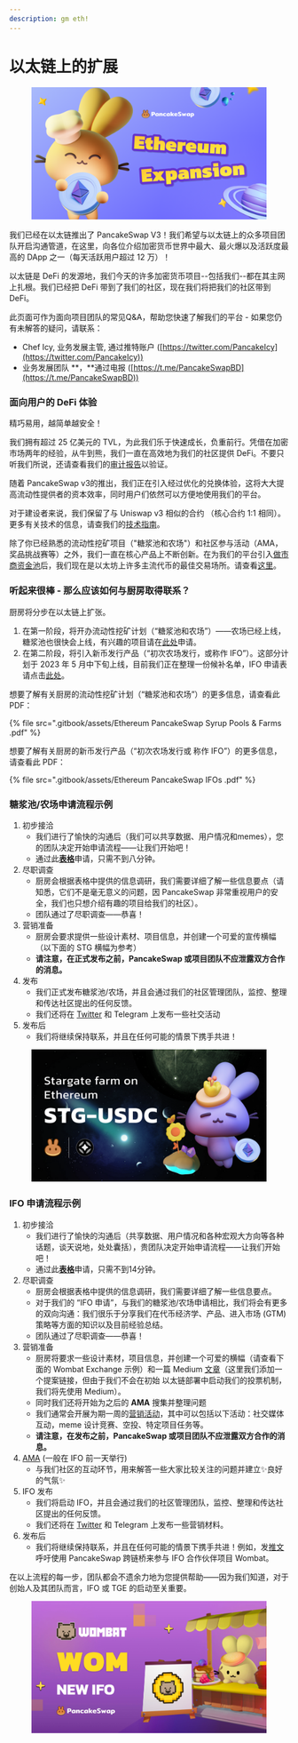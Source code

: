 ```yaml
---
description: gm eth!
---
```


# 以太链上的扩展

<figure><img src=".gitbook/assets/image (11).png" alt=""><figcaption></figcaption></figure>

我们已经在以太链推出了 PancakeSwap V3！我们希望与以太链上的众多项目团队开启沟通管道，在这里，向各位介绍加密货币世界中最大、最火爆以及活跃度最高的 DApp 之一（每天活跃用户超过 12 万）！

以太链是 DeFi 的发源地，我们今天的许多加密货币项目--包括我们--都在其主网上扎根。我们已经把 DeFi 带到了我们的社区，现在我们将把我们的社区带到 DeFi。

此页面可作为面向项目团队的常见Q\&A，帮助您快速了解我们的平台 - 如果您仍有未解答的疑问，请联系：

* Chef Icy, 业务发展主管, 通过推特账户 ([https://twitter.com/PancakeIcy](https://twitter.com/PancakeIcy))
* 业务发展团队 **，**通过电报 ([https://t.me/PancakeSwapBD](https://t.me/PancakeSwapBD))

### 面向用户的 DeFi 体验

精巧易用，越简单越安全！

我们拥有超过 25 亿美元的 TVL，为此我们乐于快速成长，负重前行。凭借在加密市场两年的经验，从牛到熊，我们一直在高效地为我们的社区提供 DeFi。不要只听我们所说，还请查看我们的[审计报告](https://docs.pancakeswap.finance/audits)以验证。

随着 PancakeSwap v3的推出，我们正在引入经过优化的兑换体验，这将大大提高流动性提供者的资本效率，同时用户们依然可以方便地使用我们的平台。&#x20;

对于建设者来说，我们保留了与 Uniswap v3 相似的合约 （核心合约 1:1 相同）。更多有关技术的信息，请查我们的[技术指南](https://docs.pancakeswap.finance/code/smart-contracts/pancakeswap-exchange/v3)。

除了你已经熟悉的流动性挖矿项目（"糖浆池和农场"）和社区参与活动（AMA，奖品挑战赛等）之外，我们一直在核心产品上不断创新。在为我们的平台引入[做市商资金池](https://medium.com/pancakeswap/introducing-market-maker-integration-on-ethereum-pancakeswap-trade-and-share-10-000-usdc-in-724df104716)后，我们现在是以太坊上许多主流代币的最佳交易场所。请查看[这里](https://twitter.com/PancakeSwap/status/1629740209427415042)。

### 听起来很棒 - 那么应该如何与厨房取得联系？&#x20;

厨房将分步在以太链上扩张。

1. 在第一阶段，将开办流动性挖矿计划（“糖浆池和农场”）——农场已经上线，糖浆池也很快会上线，有兴趣的项目请在[此处](https://forms.gle/aQwmYLpebskQmA3Y6)申请。&#x20;
2. 在第二阶段，将引入新币发行产品（“初次农场发行，或称作 IFO”）。这部分计划于 2023 年 5 月中下旬上线，目前我们正在整理一份候补名单，IFO 申请表请点击[此处](https://docs.google.com/forms/d/e/1FAIpQLSeD3FvRD7TOw-\_6tZ5LjpGEN1NsC21hzlzNmNqq-djOYyGjbw/viewform)。

想要了解有关厨房的流动性挖矿计划（“糖浆池和农场”）的更多信息，请查看此 PDF：

{% file src=".gitbook/assets/Ethereum PancakeSwap Syrup Pools & Farms .pdf" %}

想要了解有关厨房的新币发行产品（“初次农场发行或 称作 IFO”）的更多信息，请查看此 PDF：

{% file src=".gitbook/assets/Ethereum PancakeSwap IFOs .pdf" %}

### 糖浆池/农场申请流程示例&#x20;

1. 初步接洽
   * 我们进行了愉快的沟通后（我们可以共享数据、用户情况和memes），您的团队决定开始申请流程——让我们开始吧！&#x20;
   * 通过此[**表格**](https://docs.google.com/forms/d/e/1FAIpQLSekKMXhgmWtPIbdkDIpOLSnA\_YQf3WaBWbGxMyipPyuE5Uquw/viewform)申请，只需不到八分钟。
2. 尽职调查
   * 厨房会根据表格中提供的信息调研，我们需要详细了解一些信息要点（请知悉，它们不是毫无意义的问题，因 PancakeSwap 非常重视用户的安全，我们也只想介绍有趣的项目给我们的社区）。
   * 团队通过了尽职调查——恭喜！
3. 营销准备
   * 厨房会要求提供一些设计素材、项目信息，并创建一个可爱的宣传横幅 （以下面的 STG 横幅为参考）
   * **请注意，在正式发布之前，PancakeSwap 或项目团队不应泄露双方合作的消息。**
4. 发布
   * 我们正式发布糖浆池/农场，并且会通过我们的社区管理团队，监控、整理和传达社区提出的任何反馈。
   * 我们还将在 [Twitter](https://twitter.com/PancakeSwap/status/1620746281588232193) 和 Telegram 上发布一些社交活动
5. 发布后&#x20;
   * 我们将继续保持联系，并且在任何可能的情景下携手共进！

<figure><img src=".gitbook/assets/image (1) (6).png" alt=""><figcaption></figcaption></figure>

### IFO 申请流程示例

1. 初步接洽
   * 我们进行了愉快的沟通后（共享数据、用户情况和各种宏观大方向等各种话题，谈天说地，处处囊括），贵团队决定开始申请流程——让我们开始吧！&#x20;
   * 通过此[**表格**](https://docs.google.com/forms/d/e/1FAIpQLSeD3FvRD7TOw-\_6tZ5LjpGEN1NsC21hzlzNmNqq-djOYyGjbw/viewform)申请，只需不到14分钟。
2. 尽职调查
   * 厨房会根据表格中提供的信息调研，我们需要详细了解一些信息要点。
   * 对于我们的 “IFO 申请”，与我们的糖浆池/农场申请相比，我们将会有更多的双向沟通：我们很乐于分享我们在代币经济学、产品、进入市场 (GTM) 策略等方面的知识以及目前经验总结。
   * 团队通过了尽职调查——恭喜！
3. 营销准备
   * 厨房将要求一些设计素材，项目信息，并创建一个可爱的横幅（请查看下面的 Wombat Exchange 示例）和一篇 Medium [文章](https://pancakeswap.finance/voting/proposal/bafkreieqv7mbzmumyftstt6l32x6okfzq4syrea7k5zbqgohhcekcvbduu?chainId=56)（这里我们添加一个提案链接，但由于我们不会在初始 以太链部署中启动我们的投票机制，我们将先使用 Medium）。&#x20;
   * 同时我们还将开始为之后的 **AMA** 搜集并整理问题&#x20;
   * 我们通常会开展为期一周的[营销活动](https://twitter.com/PancakeSwap/status/1562802361705578502)，其中可以包括以下活动：社交媒体互动，meme 设计竞赛、空投、特定项目任务等。
   * **请注意，在发布之前，PancakeSwap 或项目团队不应泄露双方合作的消息。**
4. [AMA](https://twitter.com/PancakeSwap/status/1562648945721212929) (一般在 IFO 前一天举行)
   * 与我们社区的互动环节，用来解答一些大家比较关注的问题并建立✨良好的气氛✨
5. IFO 发布
   * 我们将启动 IFO，并且会通过我们的社区管理团队，监控、整理和传达社区提出的任何反馈。
   * 我们还将在 [Twitter](https://twitter.com/pancakeswap/status/1564616363871678484) 和 Telegram 上发布一些营销材料。
6. 发布后
   * 我们将继续保持联系，并且在任何可能的情景下携手共进！例如，发[推文](https://twitter.com/PancakeSwap/status/1566694245213556737)呼吁使用 PancakeSwap 跨链桥来参与 IFO 合作伙伴项目 Wombat。

在以上流程的每一步，团队都会不遗余力地为您提供帮助——因为我们知道，对于创始人及其团队而言，IFO 或 TGE 的启动至关重要。

<figure><img src=".gitbook/assets/image (2) (2).png" alt=""><figcaption></figcaption></figure>
